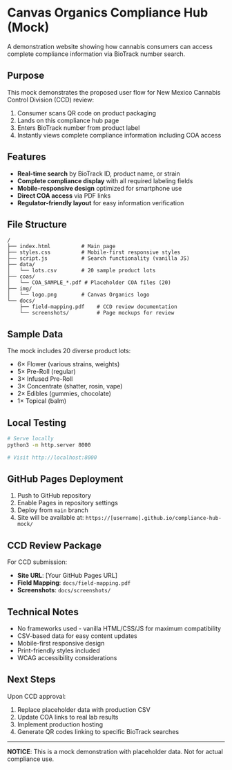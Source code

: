# Canvas Organics Compliance Hub (Mock)

A demonstration website showing how cannabis consumers can access complete compliance information via BioTrack number search.

## Purpose

This mock demonstrates the proposed user flow for New Mexico Cannabis Control Division (CCD) review:
1. Consumer scans QR code on product packaging
2. Lands on this compliance hub page
3. Enters BioTrack number from product label
4. Instantly views complete compliance information including COA access

## Features

- **Real-time search** by BioTrack ID, product name, or strain
- **Complete compliance display** with all required labeling fields
- **Mobile-responsive design** optimized for smartphone use
- **Direct COA access** via PDF links
- **Regulator-friendly layout** for easy information verification

## File Structure

```
/
├── index.html          # Main page
├── styles.css          # Mobile-first responsive styles
├── script.js           # Search functionality (vanilla JS)
├── data/
│   └── lots.csv        # 20 sample product lots
├── coas/
│   └── COA_SAMPLE_*.pdf # Placeholder COA files (20)
├── img/
│   └── logo.png        # Canvas Organics logo
└── docs/
    ├── field-mapping.pdf    # CCD review documentation
    └── screenshots/         # Page mockups for review
```

## Sample Data

The mock includes 20 diverse product lots:
- 6× Flower (various strains, weights)
- 5× Pre-Roll (regular)
- 3× Infused Pre-Roll
- 3× Concentrate (shatter, rosin, vape)
- 2× Edibles (gummies, chocolate)
- 1× Topical (balm)

## Local Testing

```bash
# Serve locally
python3 -m http.server 8000

# Visit http://localhost:8000
```

## GitHub Pages Deployment

1. Push to GitHub repository
2. Enable Pages in repository settings
3. Deploy from `main` branch
4. Site will be available at: `https://[username].github.io/compliance-hub-mock/`

## CCD Review Package

For CCD submission:
- **Site URL**: [Your GitHub Pages URL]
- **Field Mapping**: `docs/field-mapping.pdf`
- **Screenshots**: `docs/screenshots/`

## Technical Notes

- No frameworks used - vanilla HTML/CSS/JS for maximum compatibility
- CSV-based data for easy content updates
- Mobile-first responsive design
- Print-friendly styles included
- WCAG accessibility considerations

## Next Steps

Upon CCD approval:
1. Replace placeholder data with production CSV
2. Update COA links to real lab results
3. Implement production hosting
4. Generate QR codes linking to specific BioTrack searches

---

**NOTICE**: This is a mock demonstration with placeholder data. Not for actual compliance use.